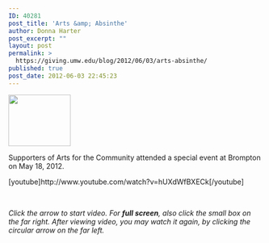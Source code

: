 ```yaml
---
ID: 40281
post_title: 'Arts &amp; Absinthe'
author: Donna Harter
post_excerpt: ""
layout: post
permalink: >
  https://giving.umw.edu/blog/2012/06/03/arts-absinthe/
published: true
post_date: 2012-06-03 22:45:23
---
```

<a href="https://giving.umw.edu/wp-content/uploads/2012/06/UMW-Arts-for-the-Comm-web-465.jpg"><img class="wp-image-40581 alignleft" src="https://giving.umw.edu/wp-content/uploads/2012/06/UMW-Arts-for-the-Comm-web-465.jpg" alt="" width="123" height="102" /></a>
<p style="text-align: left">Supporters of Arts for the Community attended a special event at Brompton on May 18, 2012.</p>
[youtube]http://www.youtube.com/watch?v=hUXdWfBXECk[/youtube]

&nbsp;

<em>Click the arrow to start video. For <strong>full screen</strong>, also click the small box on the far right.
After viewing video, you may watch it again, by clicking the circular arrow on the far left.</em>